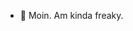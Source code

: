 - 👋 Moin. Am kinda freaky. 

<!---
DiGrover/DiGrover is a ✨ special ✨ repository because its `README.md` (this file) appears on your GitHub profile.
You can click the Preview link to take a look at your changes.
--->
